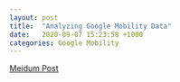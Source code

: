 ```yaml
---
layout: post
title:  "Analyzing Google Mobility Data"
date:   2020-09-07 15:23:58 +1000
categories: Google Mobility
---
```

[Meidum Post](https://theiconic.tech/analyzing-google-australia-mobility-data-416cb20a78d5)
